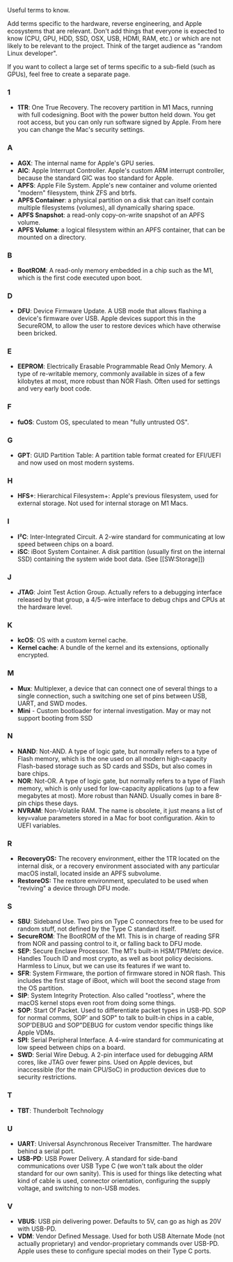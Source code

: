 Useful terms to know.

Add terms specific to the hardware, reverse engineering, and Apple ecosystems that are relevant. Don't add things that everyone is expected to know (CPU, GPU, HDD, SSD, OSX, USB, HDMI, RAM, etc.) or which are not likely to be relevant to the project. Think of the target audience as "random Linux developer".

If you want to collect a large set of terms specific to a sub-field (such as GPUs), feel free to create a separate page.

### 1
* **1TR**: One True Recovery. The recovery partition in M1 Macs, running with full codesigning. Boot with the power button held down. You get root access, but you can only run software signed by Apple. From here you can change the Mac's security settings.

### A
* **AGX**: The internal name for Apple's GPU series.
* **AIC**: Apple Interrupt Controller. Apple's custom ARM interrupt controller, because the standard GIC was too standard for Apple.
* **APFS**: Apple File System. Apple's new container and volume oriented "modern" filesystem, think ZFS and btrfs.
* **APFS Container**: a physical partition on a disk that can itself contain multiple filesystems (volumes), all dynamically sharing space.
* **APFS Snapshot**: a read-only copy-on-write snapshot of an APFS volume.
* **APFS Volume**: a logical filesystem within an APFS container, that can be mounted on a directory.

### B
* **BootROM**: A read-only memory embedded in a chip such as the M1, which is the first code executed upon boot.

### D
* **DFU**: Device Firmware Update. A USB mode that allows flashing a device's firmware over USB. Apple devices support this in the SecureROM, to allow the user to restore devices which have otherwise been bricked.

### E
* **EEPROM**: Electrically Erasable Programmable Read Only Memory. A type of re-writable memory, commonly available in sizes of a few kilobytes at most, more robust than NOR Flash. Often used for settings and very early boot code.

### F
* **fuOS**: Custom OS, speculated to mean "fully untrusted OS".

### G
* **GPT**: GUID Partition Table: A partition table format created for EFI/UEFI and now used on most modern systems.

### H
* **HFS+**: Hierarchical Filesystem+: Apple's previous filesystem, used for external storage. Not used for internal storage on M1 Macs.

### I
* **I²C**: Inter-Integrated Circuit. A 2-wire standard for communicating at low speed between chips on a board.
* **iSC**: iBoot System Container. A disk partition (usually first on the internal SSD) containing the system wide boot data. (See [[SW:Storage]])

### J
* **JTAG**: Joint Test Action Group. Actually refers to a debugging interface released by that group, a 4/5-wire interface to debug chips and CPUs at the hardware level.

### K
* **kcOS**: OS with a custom kernel cache.
* **Kernel cache**: A bundle of the kernel and its extensions, optionally encrypted.

### M
* **Mux**: Multiplexer, a device that can connect one of several things to a single connection, such a switching one set of pins between USB, UART, and SWD modes.
* **Mini** - Custom bootloader for internal investigation. May or may not support booting from SSD

### N
* **NAND**: Not-AND. A type of logic gate, but normally refers to a type of Flash memory, which is the one used on all modern high-capacity Flash-based storage such as SD cards and SSDs, but also comes in bare chips.
* **NOR**: Not-OR. A type of logic gate, but normally refers to a type of Flash memory, which is only used for low-capacity applications (up to a few megabytes at most). More robust than NAND. Usually comes in bare 8-pin chips these days.
* **NVRAM**: Non-Volatile RAM. The name is obsolete, it just means a list of key=value parameters stored in a Mac for boot configuration. Akin to UEFI variables.

### R
* **RecoveryOS:** The recovery environment, either the 1TR located on the internal disk, or a recovery environment associated with any particular macOS install, located inside an APFS subvolume.
* **RestoreOS:** The restore environment, speculated to be used when "reviving" a device through DFU mode.

### S
* **SBU**: Sideband Use. Two pins on Type C connectors free to be used for random stuff, not defined by the Type C standard itself.
* **SecureROM**: The BootROM of the M1. This is in charge of reading SFR from NOR and passing control to it, or falling back to DFU mode.
* **SEP**: Secure Enclave Processor. The M1's built-in HSM/TPM/etc device. Handles Touch ID and most crypto, as well as boot policy decisions. Harmless to Linux, but we can use its features if we want to.
* **SFR**: System Firmware, the portion of firmware stored in NOR flash. This includes the first stage of iBoot, which will boot the second stage from the OS partition.
* **SIP**: System Integrity Protection. Also called "rootless", where the macOS kernel stops even root from doing some things.
* **SOP**: Start Of Packet. Used to differentiate packet types in USB-PD. SOP for normal comms, SOP' and SOP" to talk to built-in chips in a cable, SOP'DEBUG and SOP"DEBUG for custom vendor specific things like Apple VDMs.
* **SPI**: Serial Peripheral Interface. A 4-wire standard for communicating at low speed between chips on a board.
* **SWD**: Serial Wire Debug. A 2-pin interface used for debugging ARM cores, like JTAG over fewer pins. Used on Apple devices, but inaccessible (for the main CPU/SoC) in production devices due to security restrictions.

### T

* **TBT**: Thunderbolt Technology

### U
* **UART**: Universal Asynchronous Receiver Transmitter. The hardware behind a serial port.
* **USB-PD**: USB Power Delivery. A standard for side-band communications over USB Type C (we won't talk about the older standard for our own sanity). This is used for things like detecting what kind of cable is used, connector orientation, configuring the supply voltage, and switching to non-USB modes.

### V
* **VBUS**: USB pin delivering power. Defaults to 5V, can go as high as 20V with USB-PD.
* **VDM**: Vendor Defined Message. Used for both USB Alternate Mode (not actually proprietary) and vendor-proprietary commands over USB-PD. Apple uses these to configure special modes on their Type C ports.
